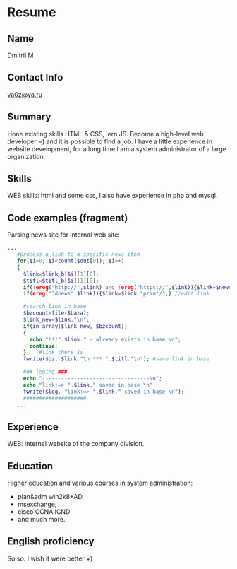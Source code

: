 # Resume

## Name
 Dmitrii M
## Contact Info
va0z@ya.ru
## Summary
Hone existing skills HTML & CSS, lern JS. Become a high-level web developer  =) and it is possible to find a job. I have a little experience in website development, for a long time I am a system administrator of a large organization.
## Skills
WEB skills: html and some css, I also have experience in php and mysql.
## Code examples (fragment)
Parsing news site for internal web site:

 ```php
 ...
    #process a link to a specific news item
    for($i=0; $i<count($out[0]); $i++)
    {
      $link=$link_b[$i][1][0];
      $titl=$titl_b[$i][1][0];
      if(!ereg("http://",$link) and !ereg("https://",$link)){$link=$news_url_root.$link;}
      if(ereg("3dnews",$link)){$link=$link."print/";} //edit link

      #search link in base
      $bzcount=file($baza);
      $link_new=$link."\n";
      if(in_array($link_new, $bzcount))  
      {
        echo "!!!".$link." - already exists in base \n";
        continue;
      }    #link there is
      fwrite($bz, $link."\n *** ".$titl."\n"); #save link in base

      ### loging ###
      echo "----------------------------------\n";
      echo "link:=> ".$link." saved in base \n";
      fwrite($log, "link:=> ".$link." saved in base \n"); 
      ####################
    ...
```
## Experience 
WEB: internal website of the company division.
## Education 
Higher education and various courses in system administration: 
- plan&adm win2k8+AD, 
- msexchange, 
- cisco CCNA ICND
- and much more.

## English proficiency
 So so. I wish it were better +)
